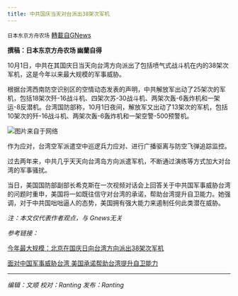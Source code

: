 ```yaml
---
title: 中共国庆当天对台派出38架次军机
---
```

`日本东京方舟农场` [轉載自GNews](https://gnews.org/zh-hans/1569444/)

**撰稿：日本东京方舟农场 幽蘭自得**

10月1日，中共在其国庆日当天向台湾方向派出了包括喷气式战斗机在内的38架次军机，这是今年以来最大规模的军事威胁。

根据台湾西南防空识别区的空情动态发表的声明，中共解放军出动了25架次的军机，包括18架次歼-16战斗机、四架次苏-30战斗机、两架次轰-6轰炸机和一架运-8反潜机。台湾国防部称，10月1日夜间，解放军又出动了13架次的军机，包括10架次的歼-16战斗机、两架次轰-6轰炸机和一架空警-500预警机。

![](https://assets.gnews.org/wp-content/uploads/2021/10/微信图片_20211002190532.png)图片来自于网络

作为应对，台湾空军派遣空中巡逻兵力应对、进行广播驱离与防空飞弹追踪监控。

过去两年来，中共几乎天天向台湾岛方向派遣军机，不断通过演练等方式加大对台湾的军事骚扰。

当日，美国国防部副部长希克斯在一次视频对话会上回答关于中共国军事威胁台湾的问题时重申，美国将一如既往信守对台湾的承诺，帮助台湾提升自卫能力。她强调，对于中共国咄咄逼人的态势，美国拥有强大能力来遏制任何此类潜在威胁。

*注：本文仅代表作者观点，与 Gnews无关*

*参考链接：*

[今年最大规模：北京在国庆日向台湾方向派出38架次军机](https://www.voachinese.com/a/china-sent-38-military-aircrafts-towards-taiwan-on-national-day-20211001/6253802.html)

[面对中国军事威胁台湾 美国承诺帮助台湾提升自卫能力](https://www.voachinese.com/a/us-deputy-defense-secretary-on-potential-china-military-incursion-into-taiwan-20211002/6254441.html)

* * *

*编辑：文顺 校对：Ranting 发布：Ranting*
